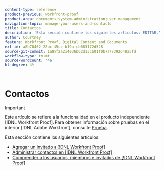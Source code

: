 ```yaml
---
content-type: reference
product-previous: workfront-proof
product-area: documents;system-administration;user-management
navigation-topic: manage-your-users-and-contacts
title: Contactos
description: 'Esta sección contiene los siguientes artículos: EDITAR.'
author: Courtney
feature: Workfront Proof, Digital Content and Documents
exl-id: a8b70462-28bc-45cc-b19a-cb683172d528
source-git-commit: 1a85f2a214036b62d13cb01f0b7a77392648a5fd
workflow-type: tm+mt
source-wordcount: '46'
ht-degree: 4%

---
```


# Contactos

>[!IMPORTANT]
>
>Este artículo se refiere a la funcionalidad en el producto independiente [!DNL Workfront Proof]. Para obtener información sobre pruebas en el interior [!DNL Adobe Workfront], consulte [Prueba](../../../review-and-approve-work/proofing/proofing.md).

Esta sección contiene los siguientes artículos:

* [Agregar un invitado a [!DNL Workfront Proof]](../../../workfront-proof/wp-mnguserscontacts/contacts/add-guest.md)
* [Administrar contactos en [!DNL Workfront Proof]](../../../workfront-proof/wp-mnguserscontacts/contacts/manage-contacts.md)
* [Comprender a los usuarios, miembros e invitados de [!DNL Workfront Proof]](../../../workfront-proof/wp-mnguserscontacts/contacts/use-members-guests.md)
